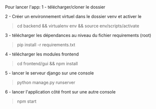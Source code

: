 Pour lancer l'app:
1 - télécharger/cloner le dossier

2 - Créer un environnement virtuel dans le dossier venv et activer le
  > cd backend && virtualenv env && source env/scripts/activate
  
3 - télécharger les dépendances au niveau du fichier requirements (root)
  > pip install -r requirements.txt
  
4 - télécharger les modules frontend
  > cd frontend/gui && npm install
  
5 - lancer le serveur django sur une console
  > python manage.py runserver
  
6 - lancer l'application côté front sur une autre console
  > npm start
  

